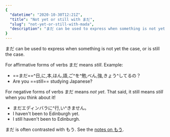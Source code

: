 ```yaml
---
{
  "datetime": "2020-10-30T12:21Z",
  "title": "Not yet or still with まだ",
  "slug": "not-yet-or-still-with-mada",
  "description": "まだ can be used to express when something is not yet the case, or is still the case."
}
---
```

<span lang="ja">まだ</span> can be used to express when something is not yet the case, or is still the case.

For affirmative forms of verbs <span lang="ja">まだ</span> means _still_.
Example:

- <span lang="ja">==まだ==^日,に,本,ほん,語,ご^を^勉,べん,強,きょう^してるの？</span>
- Are you ==still== studying Japanese?

For negative forms of verbs <span lang="ja">まだ</span> means _not yet_. That
said, it still means _still_ when you think about it!

- <span lang="ja">まだエディンバラに^行,い^きません。</span>
- I haven't been to Edinburgh yet.
- I still haven't been to Edinburgh.

<span lang="ja">まだ</span> is often contrasted with <span lang="ja">もう</span>.
See the [notes on <span lang="ja">もう</span>](already-or-anymore-with-mou).
